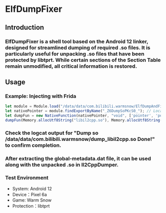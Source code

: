 ﻿# ElfDumpFixer
## Introduction
### ElfDumpFixer is a shell tool based on the Android 12 linker, designed for streamlined dumping of required .so files. It is particularly useful for unpacking .so files that have been protected by libtprt. While certain sections of the Section Table remain unmodified, all critical information is restored.
## Usage
### Example: Injecting with Frida
```javascript
let module = Module.load("/data/data/com.bilibili.warmsnow/ElfDumpAndFix.so");
let nativePointer = module.findExportByName("_Z6DumpSoPKcS0_"); // Locate exported function address
let dumpFun = new NativeFunction(nativePointer, "void", ['pointer', 'pointer']);
dumpFun(Memory.allocUtf8String("libil2cpp.so"), Memory.allocUtf8String("/data/data/com.bilibili.warmsnow/dump_libil2cpp.so"));

```
### Check the logcat output for "Dump so /data/data/com.bilibili.warmsnow/dump_libil2cpp.so Done!" to confirm completion.
### After extracting the global-metadata.dat file, it can be used along with the unpacked .so in Il2CppDumper.

### Test Environment
- System: Android 12
- Device：Pixel 6a
- Game: Warm Snow
- Protection：libtprt